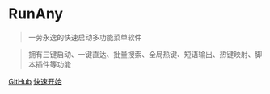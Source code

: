 <!-- ![logo](/media/Z_Plus.jpg) -->

# RunAny

> 一劳永逸的快速启动多功能菜单软件

> 拥有三键启动、一键直达、批量搜索、全局热键、短语输出、热键映射、脚本插件等功能

[GitHub](https://github.com/hui-Zz/RunAny)
[快速开始](/quick-start)